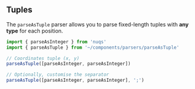 ## Tuples

The `parseAsTuple` parser allows you to parse fixed-length tuples with **any type** for each position.

```ts
import { parseAsInteger } from 'nuqs'
import { parseAsTuple } from '~/components/parsers/parseAsTuple'

// Coordinates tuple (x, y)
parseAsTuple([parseAsInteger, parseAsInteger])

// Optionally, customise the separator
parseAsTuple([parseAsInteger, parseAsInteger], ';')
```
